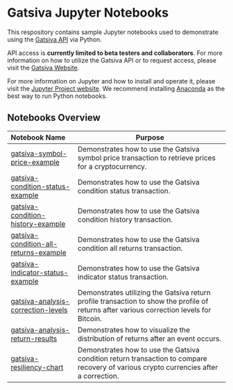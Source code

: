 # Gatsiva Jupyter Notebooks

This respository contains sample Jupyter notebooks used to demonstrate using the [Gatsiva API](https://gatsiva.com/docs) via Python.

API access is **currently limited to beta testers and collaborators**. For more information on how to utilize the Gatsiva API or to request access, please visit the [Gatsiva Website](https://gatsiva.com).

For more information on Jupyter and how to install and operate it, please visit the [Jupyter Project website](http://jupyter.org). We recommend installing [Anaconda](https://www.anaconda.com/download/) as the best way to run Python notebooks.

## Notebooks Overview

| Notebook Name | Purpose |
|:------------- | -------- |
| [gatsiva-symbol-price-example](gatsiva-symbol-price-example.ipynb) | Demonstrates how to use the Gatsiva symbol price transaction to retrieve prices for a cryptocurrency. |
| [gatsiva-condition-status-example](gatsiva-condition-status-example.ipynb) | Demonstrates how to use the Gatsiva condition status transaction. |
| [gatsiva-condition-history-example](gatsiva-condition-history-example.ipynb) | Demonstrates how to use the Gatsiva condition history transaction. |
| [gatsiva-condition-all-returns-example](gatsiva-condition-all-returns-example.ipynb) | Demonstrates how to use the Gatsiva condition all returns transaction. |
| [gatsiva-indicator-status-example](gatsiva-indicator-status-example.ipynb) | Demonstrates how to use the Gatsiva indicator status transaction. |
| [gatsiva-analysis-correction-levels](gatsiva-analysis-correction-levels.ipynb) | Demonstrates utilizing the Gatsiva return profile transaction to show the profile of returns after various correction levels for Bitcoin. |
| [gatsiva-analysis-return-results](gatsiva-analysis-return-results.ipynb) | Demonstrates how to visualize the distribution of returns after an event occurs. |
| [gatsiva-resiliency-chart](gatsiva-resiliency-chart.ipynb) | Demonstrates how to use the Gatsiva condition return transaction to compare recovery of various crypto currencies after a correction. |
